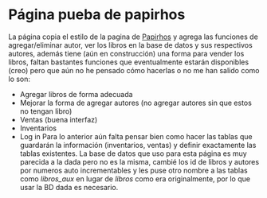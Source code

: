 # Página pueba de papirhos

La página copia el estilo de la pagina de [Papirhos](http://texedores.matem.unam.mx/publicaciones/index.html)
y agrega las funciones de agregar/eliminar autor, ver los libros en la base de datos y sus respectivos autores, 
además tiene (aún en construcción) una forma para vender los libros, faltan bastantes funciones que eventualmente 
estarán disponibles (creo) pero que aún no he pensado cómo hacerlas o no me han salido como lo son:
- Agregar libros de forma adecuada
- Mejorar la forma de agregar autores (no agregar autores sin que estos no tengan libro)
- Ventas (buena interfaz)
- Inventarios
- Log in
Para lo anterior aún falta pensar bien como hacer las tablas que guardarán la información (inventarios, ventas)
y definir exactamente las tablas existentes.
La base de datos que uso para esta página es muy parecida a la dada pero no es la misma, cambié los id de libros y autores
por numeros auto incrementables y les puse otro nombre a las tablas como _libros_aux_ en lugar de _libros_ como era 
originalmente, por lo que usar la BD dada es necesario.
